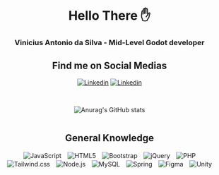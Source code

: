 <div align="center">

# Hello There ✋

### Vinicius Antonio da Silva - Mid-Level Godot developer

## Find me on Social Medias
[![Linkedin](https://img.shields.io/badge/LinkedIn-0077B5?style=for-the-badge&logo=linkedin&logoColor=white)](https://www.linkedin.com/in/vinicius-antonio-da-silva-5670a31b9/)
[![Linkedin](https://img.shields.io/badge/Itch.io-FA5C5C?style=for-the-badge&logo=itchdotio&logoColor=white)](https://visnicio.itch.io/)

<br>

<div style="display: flex; justify-content: center; align-items: center;">

![Anurag's GitHub stats](https://github-readme-stats.vercel.app/api?username=Visnicio&show_icons=true&theme=onedark)

</div>


## General Knowledge

<div>
    <img align="center" style="margin: 0px 5px;" alt="JavaScript" src="https://img.shields.io/badge/JavaScript-F7DF1E?style=for-the-badge&logo=javascript&logoColor=black">
    <img align="center" style="margin: 0px 5px;" alt="HTML5" src="https://img.shields.io/badge/HTML5-E34F26?style=for-the-badge&logo=html5&logoColor=white">
    <img align="center" style="margin: 0px 5px;" alt="Bootstrap" src="https://img.shields.io/badge/Bootstrap-563D7C?style=for-the-badge&logo=bootstrap&logoColor=white">
    <img align="center" style="margin: 0px 5px;" alt="jQuery" src="https://img.shields.io/badge/jQuery-0769AD?style=for-the-badge&logo=jquery&logoColor=white">
    <img align="center" style="margin: 0px 5px;" alt="PHP" src="https://img.shields.io/badge/PHP-777BB4?style=for-the-badge&logo=php&logoColor=white">
    <img align="center" style="margin: 0px 5px;" alt="Tailwind.css" src="https://img.shields.io/badge/Tailwind_CSS-38B2AC?style=for-the-badge&logo=tailwind-css&logoColor=white">
    <img align="center" style="margin: 0px 5px;" alt="Node.js" src="https://img.shields.io/badge/Node.js-43853D?style=for-the-badge&logo=node.js&logoColor=white">
    <img align="center" style="margin: 0px 5px;" alt="MySQL" src="https://img.shields.io/badge/MySQL-00000F?style=for-the-badge&logo=mysql&logoColor=white">
    <img align="center" style="margin: 0px 5px;" alt="Spring" src="https://img.shields.io/badge/Spring-6DB33F?style=for-the-badge&logo=spring&logoColor=white">
    <img align="center" style="margin: 0px 5px;" alt="Figma" src="https://img.shields.io/badge/Figma-F24E1E?style=for-the-badge&logo=figma&logoColor=white">
    <img align="center" style="margin: 0px 5px;" alt="Unity" src="https://img.shields.io/badge/Unity-100000?style=for-the-badge&logo=unity&logoColor=white">

</div>

</div>
